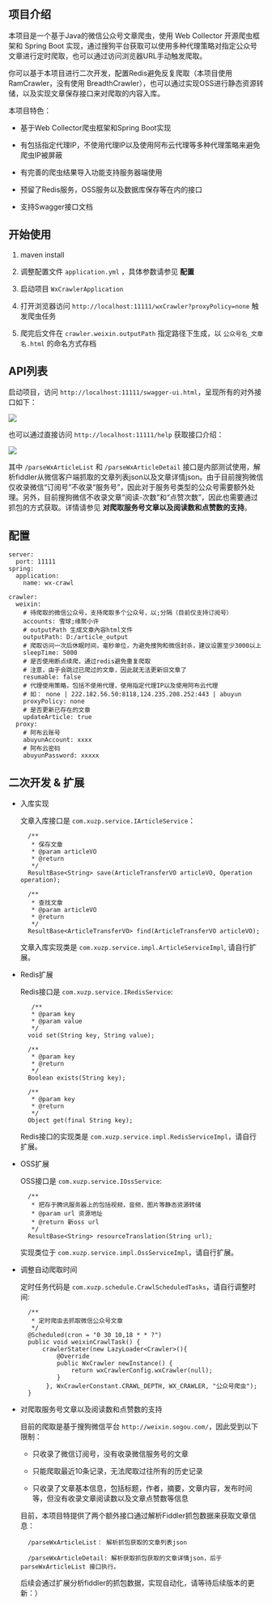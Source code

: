 ## 项目介绍 ##

本项目是一个基于Java的微信公众号文章爬虫，使用 Web Collector 开源爬虫框架和 Spring Boot 实现，通过搜狗平台获取可以使用多种代理策略对指定公众号文章进行定时爬取，也可以通过访问浏览器URL手动触发爬取。

你可以基于本项目进行二次开发，配置Redis避免反复爬取（本项目使用 RamCrawler，没有使用 BreadthCrawler），也可以通过实现OSS进行静态资源转储，以及实现文章保存接口来对爬取的内容入库。

本项目特色：

- 基于Web Collector爬虫框架和Spring Boot实现

- 有包括指定代理IP，不使用代理IP以及使用阿布云代理等多种代理策略来避免爬虫IP被屏蔽

- 有完善的爬虫结果导入功能支持服务器端使用

- 预留了Redis服务，OSS服务以及数据库保存等在内的接口

- 支持Swagger接口文档

## 开始使用 ##

1. maven install

2. 调整配置文件 `application.yml` ，具体参数请参见 **配置** 

3. 启动项目 `WxCrawlerApplication`

4. 打开浏览器访问 `http://localhost:11111/wxCrawler?proxyPolicy=none` 触发爬虫任务

5. 爬完后文件在 `crawler.weixin.outputPath` 指定路径下生成，以 `公众号名_文章名.html` 的命名方式存档



## API列表 ##

启动项目，访问 `http://localhost:11111/swagger-ui.html`，呈现所有的对外接口如下：


![](https://i.imgur.com/FUTC3bh.png)


也可以通过直接访问 `http://localhost:11111/help` 获取接口介绍：

![](https://i.imgur.com/yGGwO85.png)

其中 `/parseWxArticleList` 和 `/parseWxArticleDetail` 接口是内部测试使用，解析fiddler从微信客户端抓取的文章列表json以及文章详情json。由于目前搜狗微信仅收录微信“订阅号”不收录“服务号”，因此对于服务号类型的公众号需要额外处理。另外，目前搜狗微信不收录文章“阅读-次数”和“点赞次数”，因此也需要通过抓包的方式获取。详情请参见 **对爬取服务号文章以及阅读数和点赞数的支持**。

## 配置 ##
    
    server:
      port: 11111
    spring:
      application:
    	name: wx-crawl
    
    crawler:
      weixin:
    	# 待爬取的微信公众号，支持爬取多个公众号，以;分隔（目前仅支持订阅号）
    	accounts: 雪球;缘聚小许
    	# outputPath 生成文章內容html文件
    	outputPath: D:/article_output
    	# 爬取访问一次后休眠时间，毫秒单位，为避免搜狗和微信封杀，建议设置至少3000以上
    	sleepTime: 5000
    	# 是否使用断点续爬，通过redis避免重复爬取
		# 注意，由于会跳过已爬过的文章，因此就无法更新旧文章了
    	resumable: false
    	# 代理使用策略，包括不使用代理，使用指定代理IP以及使用阿布云代理
		# 如： none | 222.182.56.50:8118,124.235.208.252:443 | abuyun
    	proxyPolicy: none
    	# 是否更新已存在的文章
    	updateArticle: true
      proxy:
    	# 阿布云账号
    	abuyunAccount: xxxx
    	# 阿布云密码
    	abuyunPassword: xxxxx

## 二次开发 & 扩展 ##

- 入库实现

	文章入库接口是 `com.xuzp.service.IArticleService`：
	
		/**
	     * 保存文章
	     * @param articleVO
	     * @return
	     */
	    ResultBase<String> save(ArticleTransferVO articleVO, Operation operation);
	
	    /**
	     * 查找文章
	     * @param articleVO
	     * @return
	     */
	    ResultBase<ArticleTransferVO> find(ArticleTransferVO articleVO);


	文章入库实现类是 `com.xuzp.service.impl.ArticleServiceImpl`, 请自行扩展。
	

- Redis扩展

	Redis接口是 `com.xuzp.service.IRedisService`:

	 	 /**
	     * @param key
	     * @param value
	     */
	    void set(String key, String value);
	
	    /**
	     * @param key
	     * @return
	     */
	    Boolean exists(String key);
	
	    /**
	     * @param key
	     * @return
	     */
	    Object get(final String key);

	Redis接口的实现类是 `com.xuzp.service.impl.RedisServiceImpl`，请自行扩展。

- OSS扩展

	OSS接口是 `com.xuzp.service.IOssService`:

	    /**
	     * 把存于腾讯服务器上的包括视频，音频，图片等静态资源转储
	     * @param url 资源地址
	     * @return 新oss url
	     */
	    ResultBase<String> resourceTranslation(String url);

	实现类位于 `com.xuzp.service.impl.OssServiceImpl`，请自行扩展。

- 调整自动爬取时间

	定时任务代码是 `com.xuzp.schedule.CrawlScheduledTasks`，请自行调整时间:

		/**
	     * 定时爬虫去抓取微信公众号文章
	     */
	    @Scheduled(cron = "0 30 10,18 * * ?")
	    public void weixinCrawlTask() {
	        crawlerStater(new LazyLoader<Crawler>(){
	            @Override
	            public WxCrawler newInstance() {
	                return wxCrawlerConfig.wxCrawler(null);
	            }
	         }, WxCrawlerConstant.CRAWL_DEPTH, WX_CRAWLER, "公众号爬虫");
	    }

- 对爬取服务号文章以及阅读数和点赞数的支持

	目前的爬取是基于搜狗微信平台 `http://weixin.sogou.com/`，因此受到以下限制：

	- 只收录了微信订阅号，没有收录微信服务号的文章
	
	- 只能爬取最近10条记录，无法爬取过往所有的历史记录 

	- 只收录了文章基本信息，包括标题，作者，摘要，文章内容，发布时间等，但没有收录文章阅读数以及文章点赞数等信息

	目前，本项目特提供了两个额外接口通过解析Fiddler抓包数据来获取文章信息：
		
		/parseWxArticleList： 解析抓包获取的文章列表json

		/parseWxArticleDetail: 解析获取抓包获取的文章详情json，后于 parseWxArticleList 接口执行。

	后续会通过扩展分析fiddler的抓包数据，实现自动化，请等待后续版本的更新：）